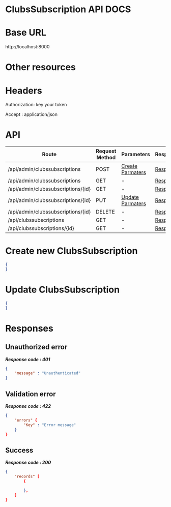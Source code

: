 # ClubsSubscription API DOCS

# Base URL
http://localhost:8000

# Other resources 

 
# Headers

Authorization: key your token

Accept : application/json

# API 

| Route                        | Request Method | Parameters | Response  |
| -----------                  | -----------    |----------- |---------- |
| /api/admin/clubssubscriptions            | POST           |  [Create Parmaters](#Create)|[Response](#Response)|
| /api/admin/clubssubscriptions | GET           |-|  [Response](#Response)         |
|/api/admin/clubssubscriptions/{id}         | GET           |  - |  [Response](#Response)         |
|/api/admin/clubssubscriptions/{id}        |PUT           |  [Update Parmaters](#Update)|[Response](#Response)     |
|/api/admin/clubssubscriptions/{id}        |DELETE           |  -|[Response](#Response)| 
|/api/clubssubscriptions        |GET           |-| [Response](#Response)|
|/api/clubssubscriptions/{id}        |GET           |-|[Response](#Response)|


# <a name="Create"> </a> Create new ClubsSubscription 

```json
{
} 
```

# <a name="Update"> </a> Update ClubsSubscription

```json
{
} 
```
# <a name="Response"> </a> Responses 

## Unauthorized error

__*Response code : 401*__
```json 
{
    "message" : "Unauthenticated"
}
```

## Validation error 
__*Response code : 422*__

```json 
{
    "errors" {
        "Key" : "Error message"
    }
}
```
## Success  
__*Response code : 200*__
```json 
{
    "records" [
        {

        },
    ]
}
```
